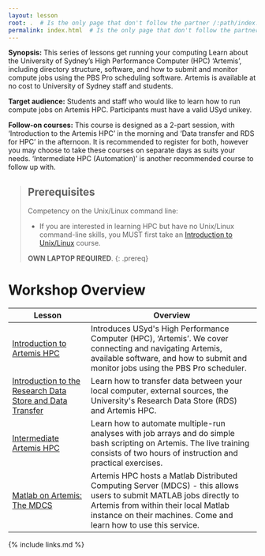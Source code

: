 ```yaml
---
layout: lesson
root: .  # Is the only page that don't follow the partner /:path/index.html
permalink: index.html  # Is the only page that don't follow the partner /:path/index.html
---
```


**Synopsis:** This series of lessons get running your computing Learn about the University of Sydney’s High Performance Computer (HPC) ‘Artemis’, including directory structure, software, and how to submit and monitor compute jobs using the PBS Pro scheduling software. Artemis is available at no cost to University of Sydney staff and students.

**Target audience:** Students and staff who would like to learn how to run compute jobs on Artemis HPC. Participants must have a valid USyd unikey.

**Follow-on courses:** This course is designed as a 2-part session, with ‘Introduction to the Artemis HPC’ in the morning and ‘Data transfer and RDS for HPC’ in the afternoon. It is recommended to register for both, however you may choose to take these courses on separate days as suits your needs. ‘Intermediate HPC (Automation)’ is another recommended course to follow up with.

> ## Prerequisites
> Competency on the Unix/Linux command line:
>
> * If you are interested in learning HPC but have no Unix/Linux command-line skills, you MUST first take an [Introduction to Unix/Linux](https://intersect.org.au/training/course/unix) course.
>
> **OWN LAPTOP REQUIRED**.
{: .prereq}

# Workshop Overview

| Lesson    | Overview |
| ------- | ---------- |
| [Introduction to Artemis HPC](https://pages.github.sydney.edu.au/informatics/training.artemis.introhpc) | Introduces USyd's High Performance Computer (HPC), ‘Artemis’. We cover connecting and navigating Artemis, available software, and how to submit and monitor jobs using the PBS Pro scheduler.|
| [Introduction to the Research Data Store and Data Transfer](https://pages.github.sydney.edu.au/informatics/training.artemis.rds) |  Learn how to transfer data between your local computer, external sources, the University's Research Data Store (RDS) and Artemis HPC. |
|[Intermediate Artemis HPC](https://pages.github.sydney.edu.au/informatics/training.artemis.interhpc) | Learn how to automate multiple-run analyses with job arrays and do simple bash scripting on Artemis. The live training consists of two hours of instruction and practical exercises. |
|[Matlab on Artemis: The MDCS](https://pages.github.sydney.edu.au/informatics/training.artemis.mdcs) | Artemis HPC hosts a Matlab Distributed Computing Server (MDCS) - this allows users to submit MATLAB jobs directly to Artemis from within their local Matlab instance on their machines. Come and learn how to use this service. |



{% include links.md %}
